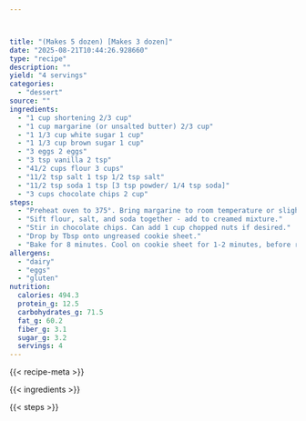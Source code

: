 ```yaml
---



title: "(Makes 5 dozen) [Makes 3 dozen]"
date: "2025-08-21T10:44:26.928660"
type: "recipe"
description: ""
yield: "4 servings"
categories:
  - "dessert"
source: ""
ingredients:
  - "1 cup shortening 2/3 cup"
  - "1 cup margarine (or unsalted butter) 2/3 cup"
  - "1 1/3 cup white sugar 1 cup"
  - "1 1/3 cup brown sugar 1 cup"
  - "3 eggs 2 eggs"
  - "3 tsp vanilla 2 tsp"
  - "41/2 cups flour 3 cups"
  - "11/2 tsp salt 1 tsp 1/2 tsp salt"
  - "11/2 tsp soda 1 tsp [3 tsp powder/ 1/4 tsp soda]"
  - "3 cups chocolate chips 2 cup"
steps:
  - "Preheat oven to 375°. Bring margarine to room temperature or slightly melted. Cream shortening, margarine and sugars for 6-8 minutes until fluffy. Add eggs and vanilla, beat well."
  - "Sift flour, salt, and soda together - add to creamed mixture."
  - "Stir in chocolate chips. Can add 1 cup chopped nuts if desired."
  - "Drop by Tbsp onto ungreased cookie sheet."
  - "Bake for 8 minutes. Cool on cookie sheet for 1-2 minutes, before removing to cooling rack."
allergens:
  - "dairy"
  - "eggs"
  - "gluten"
nutrition:
  calories: 494.3
  protein_g: 12.5
  carbohydrates_g: 71.5
  fat_g: 60.2
  fiber_g: 3.1
  sugar_g: 3.2
  servings: 4
---
```


{{< recipe-meta >}}

{{< ingredients >}}

{{< steps >}}
